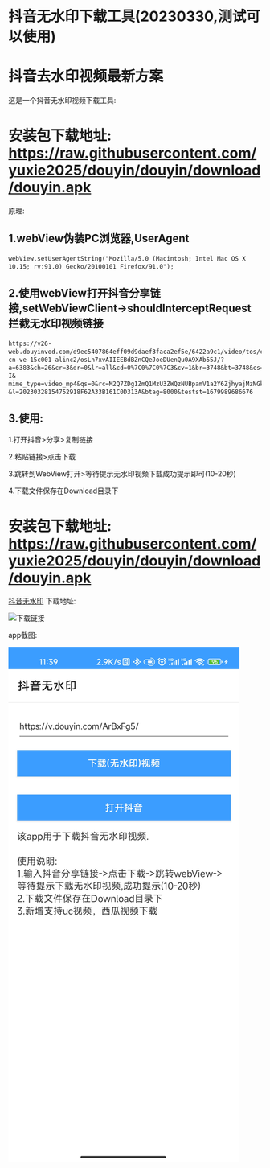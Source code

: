 # 抖音无水印下载工具(20230330,测试可以使用)

# 抖音去水印视频最新方案
这是一个抖音无水印视频下载工具:

# 安装包下载地址: https://raw.githubusercontent.com/yuxie2025/douyin/douyin/download/douyin.apk

原理:
## 1.webView伪装PC浏览器,UserAgent

```
webView.setUserAgentString("Mozilla/5.0 (Macintosh; Intel Mac OS X 10.15; rv:91.0) Gecko/20100101 Firefox/91.0");
```
## 2.使用webView打开抖音分享链接,setWebViewClient->shouldInterceptRequest拦截无水印视频链接

```
https://v26-web.douyinvod.com/d9ec5407864eff09d9daef3faca2ef5e/6422a9c1/video/tos/cn/tos-cn-ve-15c001-alinc2/osLh7xvAIIEEBdBZnCQeJoeDUenQu0A9XAb55J/?
a=6383&ch=26&cr=3&dr=0&lr=all&cd=0%7C0%7C0%7C3&cv=1&br=3748&bt=3748&cs=0&ds=4&ft=bvTKJbQQqUYqfJEZPo0OW_EklpPiX9A_ZMVJEH28f2vPD-I&
mime_type=video_mp4&qs=0&rc=M2Q7ZDg1ZmQ1MzU3ZWQzNUBpamV1a2Y6ZjhyajMzNGkzM0BjMV81YmJhX2ExL15hNTMwYSNrbjRvcjRvc2RgLS1kLS9zcw%3D%3D
&l=20230328154752918F62A33B161C0D313A&btag=8000&testst=1679989686676
```

## 3.使用:

1.打开抖音>分享>复制链接

2.粘贴链接>点击下载

3.跳转到WebView打开>等待提示无水印视频下载成功提示即可(10-20秒)

4.下载文件保存在Download目录下

# 安装包下载地址: https://raw.githubusercontent.com/yuxie2025/douyin/douyin/download/douyin.apk

[抖音无水印](https://raw.githubusercontent.com/yuxie2025/douyin/douyin/download/douyin.apk) 下载地址:

![下载链接](https://raw.githubusercontent.com/yuxie2025/douyin/douyin/download/download_qr.png)

app截图:

![app主页截图](https://raw.githubusercontent.com/yuxie2025/douyin/douyin/download/home.png)